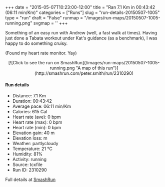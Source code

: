 +++
date = "2015-05-07T10:23:00-12:00"
title = "Ran 7.1 Km in 00:43:42 (06:11 min/Km)"
categories = ["Runs"]
slug = "run-details-20150507-1005"
type = "run"
draft = "False"
runmap = "/images/run-maps/20150507-1005-running.png"
svgmap = '<polyline points="0 55, 0 56, 0 57, 1 60, 2 61, 16 47, 21 45, 27 43, 34 46, 38 43, 39 42, 40 39, 47 39, 61 40, 65 41, 77 51, 85 55, 93 56, 100 56, 93 56, 85 55, 77 51, 68 42, 64 40, 47 39, 39 39, 39 42, 34 46, 27 43, 22 44, 16 48, 15 49, 10 53">'
+++

Something of an easy run with Andrew (well, a fast walk at times). Having just done a Tabata workout under Kat's guidance (as a benchmark), I was happy to do something cruisy. 

(Found my heart rate monitor. Yay)



<!--more-->

<center>
[![Click to see the run on SmashRun](/images/run-maps/20150507-1005-running.png "A map of this run")](http://smashrun.com/peter.smith/run/2310290)
</center>

#### Run details

* Distance: 7.1 Km
* Duration: 00:43:42
* Average pace: 06:11 min/Km
* Calories: 615 Cal
* Heart rate (ave): 0 bpm
* Heart rate (max): 0 bpm
* Heart rate (min): 0 bpm
* Elevation gain: 40 m
* Elevation loss:  m
* Weather: partlycloudy
* Temperature: 21 &deg;C
* Humidity: 81%
* Activity: running
* Source: tcxfile
* Run ID: 2310290

Full details at [SmashRun](http://smashrun.com/peter.smith/run/2310290)